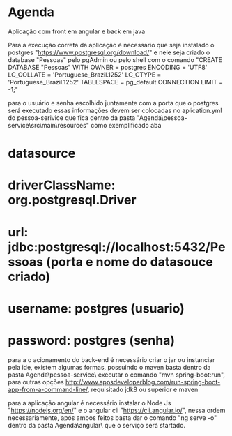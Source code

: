 # Agenda
 Aplicação com front em angular e back em java 
 
 Para a execução correta da aplicação é necessário que seja instalado o postgres "https://www.postgresql.org/download/" e nele seja criado o database "Pessoas" pelo pgAdmin ou pelo shell com o
 comando "CREATE DATABASE "Pessoas"
          WITH 
          OWNER = postgres
          ENCODING = 'UTF8'
          LC_COLLATE = 'Portuguese_Brazil.1252'
          LC_CTYPE = 'Portuguese_Brazil.1252'
          TABLESPACE = pg_default
          CONNECTION LIMIT = -1;"
          
para o usuário e senha escolhido juntamente com a porta que o postgres será executado essas informações devem ser colocadas no aplication.yml do pessoa-serivice que fica dentro da pasta "Agenda\pessoa-service\src\main\resources" como exemplificado aba  
  # datasource
   # driverClassName: org.postgresql.Driver
   # url: jdbc:postgresql://localhost:5432/Pessoas (porta e nome do datasouce criado)
   # username: postgres (usuario)
   # password: postgres (senha)
    
para a o acionamento do back-end é necessário criar o jar ou instanciar pela ide, existem algumas formas, possuindo o maven basta dentro da pasta Agenda\pessoa-service\ executar o comando "mvn spring-boot:run", para outras opções http://www.appsdeveloperblog.com/run-spring-boot-app-from-a-command-line/, requisitado jdk8 ou superior e maven

para a aplicação angular é necessário instalar o Node Js "https://nodejs.org/en/" e o angular cli "https://cli.angular.io/", nessa ordem necessariamente, após ambos feitos basta dar o comando "ng serve -o" dentro da pasta Agenda\angular\ que o serviço será startado.
 
 
